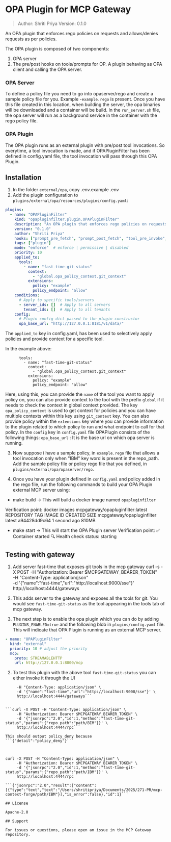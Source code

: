 # OPA Plugin for MCP Gateway

> Author: Shriti Priya
> Version: 0.1.0

An OPA plugin that enforces rego policies on requests and allows/denies requests as per policies.

The OPA plugin is composed of two components:
1. OPA server 
2. The pre/post hooks on tools/prompts for OP.  A plugin behaving as OPA client and calling the OPA server.

### OPA Server
To define a policy file you need to go into opaserver/rego and create a sample policy file for you. 
Example -`example.rego` is present.
Once you have this file created in this location, when building the server, the opa binaries will be downloaded and a container will be build. 
In the `run_server.sh` file, the opa server will run as a background service in the container with the rego policy file.

### OPA Plugin 
The OPA plugin runs as an external plugin with pre/post tool invocations. So everytime, a tool invocation is made, and if OPAPluginFilter has been defined in config.yaml file, the tool invocation will pass through this OPA Plugin.


## Installation

1. In the folder `external/opa`, copy .env.example .env
2. Add the plugin configuration to `plugins/external/opa/resources/plugins/config.yaml`:

```yaml
plugins:
  - name: "OPAPluginFilter"
    kind: "opapluginfilter.plugin.OPAPluginFilter"
    description: "An OPA plugin that enforces rego policies on requests and allows/denies requests as per policies"
    version: "0.1.0"
    author: "Shriti Priya"
    hooks: ["prompt_pre_fetch", "prompt_post_fetch", "tool_pre_invoke", "tool_post_invoke"]
    tags: ["plugin"]
    mode: "enforce"  # enforce | permissive | disabled
    priority: 10
    applied_to:
      tools:
        - name: "fast-time-git-status"
          context:
            - "global.opa_policy_context.git_context"
          extensions:
            policy: "example"
            policy_endpoint: "allow"
    conditions:
      # Apply to specific tools/servers
      - server_ids: []  # Apply to all servers
        tenant_ids: []  # Apply to all tenants
    config:
      # Plugin config dict passed to the plugin constructor
      opa_base_url: "http://127.0.0.1:8181/v1/data/"
```
The `applied_to` key in config.yaml, has been used to selectively apply policies and provide context for a specific tool. 

In the example above:
```applied_to:
      tools:
        - name: "fast-time-git-status"
          context:
            - "global.opa_policy_context.git_context"
          extensions:
            policy: "example"
            policy_endpoint: "allow"
```

Here, using this, you can provide the `name` of the tool you want to apply policy on, you can also provide 
context to the tool with the prefix `global` if it needs to check the context in global context provided. 
The key `opa_policy_context` is used to get context for policies and you can have multiple contexts within this key using `git_context` key.
You can also provide policy within the `extensions` key where you can provide information to the plugin
related to which policy to run and what endpoint to call for that policy.
In the `config` key in `config.yaml` file OPAPlugin consists of the following things:
`opa_base_url` : It is the base url on which opa server is running.

3. Now suppose i have a sample policy, in `example.rego` file that allows a tool invocation only when "IBM" key word is present in the repo_path. Add the sample policy file or policy rego file that you defined, in `plugins/external/opa/opaserver/rego`.

3. Once you have your plugin defined in `config.yaml` and policy added in the rego file, run the following commands to build your OPA Plugin external MCP server using:
* make build -> This will build a docker image named `opapluginfilter`

Verification point:
docker images mcpgateway/opapluginfilter:latest
REPOSITORY                   TAG       IMAGE ID       CREATED        SIZE
mcpgateway/opapluginfilter   latest    a94428dd9c64   1 second ago   810MB

* make start -> This will start the OPA Plugin server 
Verification point:
✅ Container started
🔍 Health check status:
starting

## Testing with gateway

1. Add server fast-time that exposes git tools in the mcp gateway 
curl -s -X POST -H "Authorization: Bearer $MCPGATEWAY_BEARER_TOKEN" \
     -H "Content-Type: application/json" \
     -d '{"name":"fast-time","url":"http://localhost:9000/sse"}' \
     http://localhost:4444/gateways

2. This adds server to the gateway and exposes all the tools for git. You would see `fast-time-git-status` as the tool appearing in the tools tab of mcp gateway.

3. The next step is to enable the opa plugin which you can do by adding `PLUGINS_ENABLED=true` and the following blob in `plugins/config.yaml` file. This will indicate that OPA Plugin is running as an external MCP server.
  
  ```yaml
  - name: "OPAPluginFilter"
    kind: "external"
    priority: 10 # adjust the priority
    mcp:
      proto: STREAMABLEHTTP
      url: http://127.0.0.1:8000/mcp
  ```

2. To test this plugin with the above tool `fast-time-git-status` you can either invoke it through the UI
```curl -s -X POST -H "Authorization: Bearer $MCPGATEWAY_BEARER_TOKEN" \
     -H "Content-Type: application/json" \
     -d '{"name":"fast-time","url":"http://localhost:9000/sse"}' \
     http://localhost:4444/gateways```


```curl -X POST -H "Content-Type: application/json" \
     -H "Authorization: Bearer $MCPGATEWAY_BEARER_TOKEN" \
     -d '{"jsonrpc":"2.0","id":1,"method":"fast-time-git-status","params":{"repo_path":"path/BIM"}}' \
     http://localhost:4444/rpc```

This should output policy_deny because 
```{"detail":"policy_deny"}```



curl -X POST -H "Content-Type: application/json" \
     -H "Authorization: Bearer $MCPGATEWAY_BEARER_TOKEN" \
     -d '{"jsonrpc":"2.0","id":1,"method":"fast-time-git-status","params":{"repo_path":"path/IBM"}}' \
     http://localhost:4444/rpc

```{"jsonrpc":"2.0","result":{"content":[{"type":"text","text":"/Users/shritipriya/Documents/2025/271-PR/mcp-context-forge/path/IBM"}],"is_error":false},"id":1}```

## License

Apache-2.0

## Support

For issues or questions, please open an issue in the MCP Gateway repository.

















